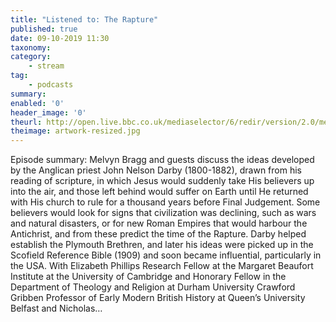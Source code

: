 ```yaml
---
title: "Listened to: The Rapture"
published: true
date: 09-10-2019 11:30
taxonomy:
category:
	- stream
tag:
	- podcasts
summary:
enabled: '0'
header_image: '0'
theurl: http://open.live.bbc.co.uk/mediaselector/6/redir/version/2.0/mediaset/audio-nondrm-download/proto/http/vpid/p07pbwks.mp3
theimage: artwork-resized.jpg
--- 
```

Episode summary: Melvyn Bragg and guests discuss the ideas developed by the Anglican priest John Nelson Darby (1800-1882), drawn from his reading of scripture, in which Jesus would suddenly take His believers up into the air, and those left behind would suffer on Earth until He returned with His church to rule for a thousand years before Final Judgement. Some believers would look for signs that civilization was declining, such as wars and natural disasters, or for new Roman Empires that would harbour the Antichrist, and from these predict the time of the Rapture. Darby helped establish the Plymouth Brethren, and later his ideas were picked up in the Scofield Reference Bible (1909) and soon became influential, particularly in the USA. With Elizabeth Phillips Research Fellow at the Margaret Beaufort Institute at the University of Cambridge and Honorary Fellow in the Department of Theology and Religion at Durham University Crawford Gribben Professor of Early Modern British History at Queen’s University Belfast and Nicholas…
